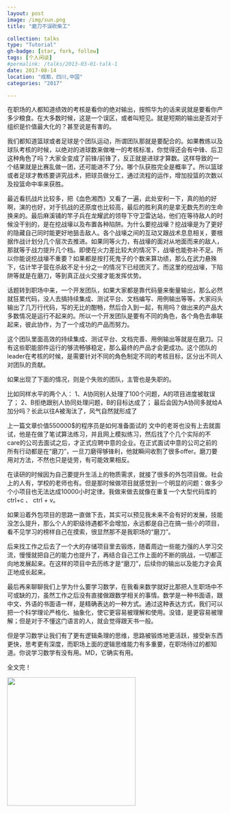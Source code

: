 ```yaml
---
layout: post
image: /img/sun.png
title: "磨刀不误砍柴工"

collection: talks
type: "Tutorial"
gh-badge: [star, fork, follow]
tags: [个人闲谈]
#permalink: /talks/2013-03-01-talk-1
date: 2017-08-14
location: "成都，四川,中国"
categories: "2017"

---
```


在职场的人都知道绩效的考核是看你的绝对输出，按照华为的话来说就是要看你产多少粮食。在大多数时候，这是一个误区，或者叫短见。就是短期的输出是否对于组织是价值最大化的？甚至说是有害的。

我们都知道篮球或者足球是个团队运动，所谓团队那就是要配合的。如果教练以及球队考核的时候，以绝对的进球数来做唯一的考核标准，你觉得还会有中锋、后卫这种角色了吗？大家全变成了前锋/前锋了，反正就是进球才算数。这样导致的一个结果就是比赛乱做一团，还可能进不了分。哪个队获胜完全是概率了。所以篮球或者足球才教练要讲究战术，把球员做分工，通过流程的运作，增加投篮的次数以及投篮命中率来获胜。

最近看抗战片比较多，把《血色湘西》又看了一遍，此处安利一下，真的拍的好啊，演的也好，对于抗战的还原度也比较高，最后的胜利真的是拿无数先烈的生命换来的。最后麻溪铺的竿子兵在龙耀武的领导下守卫雷达站，他们在等待敌人的时候没干别的，是在挖战壕以及布置各种陷阱。为什么要挖战壕？挖战壕是为了更好的隐藏自己同时能更好地狙击敌人。各个战壕之间的互动又跟战术息息相关，要根据作战计划分几个层次去推进。如果同等火力，有战壕的面对从地面而来的敌人，那就等于战力提升几个档。即使在火力差比较大的情况下，战壕也能弥补不足。所以你能说挖战壕不重要？如果都是按打死鬼子的个数来算功绩，那么在武力悬殊下，估计竿子营在杀敌不足十分之一的情况下已经团灭了。而这里的挖战壕，下陷阱等就是在磨刀，等到真正战火交接才能发挥优势。

话题转到职场中来，一个开发团队，如果大家都是靠代码量来衡量输出，那么必然就狂累代码，没人去搞持续集成、测试平台、文档编写、用例输出等等。大家闷头输出了几万行代码，写的无比的酣畅，然后合入到一起，有用吗？做出来的产品大多数情况是运行不起来的。所以一个开发团队是要有不同的角色，各个角色去串联起来，彼此协作，为了一个成功的产品而努力。

这个团队里面高效的持续集成、测试平台、文档完善、用例输出等就是在磨刀。只有这些职能部件运行的够流畅够稳定，那么最终的产品才会更成功。这个团队的leader在考核的时候，是需要针对不同的角色制定不同的考核目标，区分出不同人对团队的贡献。

如果出现了下面的情况，则是个失败的团队，主管也是失职的。

比如同样水平的两个人：
1、A协同别人处理了100个问题，A的项目进度被耽误了；
2、B拒绝跟别人协同处理问题，B的目标达成了；
最后会因为A协同多就给A加分吗？长此以往A被淘汰了，风气自然就形成了


上一篇文章‍价值550000$的程序员是如何准备面试的 文中的老哥也没有上去就面试，他是在做了笔试算法练习，并且网上模拟练习，然后找了个几个实际的不care的公司去面试之后，才正式应聘中意的企业。在正式面试中意的公司之前的所有行动都是在“磨刀”，一旦刀磨得够锋利，他就瞬间收割了很多offer。磨刀要用对方法，不然也只是徒劳，有可能效果相反。

在读研的时候因为自己要提升生活上的物质需求，就接了很多的外包项目做。社会上的人有，学校的老师也有。但是那时候做项目就感觉到一个明显的问题：做多少个小项目也无法达成10000小时定律。我做来做去就像在重复一个大型代码库的ctrl+c 、 ctrl + v。

如果沿着外包项目的思路一直做下去，其实可以预见我未来不会有好的发展，技能没怎么提升，那么个人的职级待遇都不会增加，永远都是自己在搞一些小的项目，看不见学习的榜样自己在摸索，很显然那不是我职场的“磨刀”。

后来找工作之后去了一个大的存储项目里去锻炼，随着周边一些能力强的人学习交流，慢慢就把自己的能力也提升了，再结合自己工作上面的不断的挑战，一切都正向地发展起来。在这样的项目中去历练才是“磨刀”，后续你的输出以及能力才会真正地成长起来。

最后再来聊聊我们上学为什么要学习数学，在我看来数学就好比那把人生职场中不可或缺的刀，虽然工作之后没有直接做跟数学相关的事情。数学是一种书面语，跟中文、外语的书面语一样，是精确表达的一种方式。通过这种表达方式，我们可以把一个科学理论严格化、抽象化，使它更容易被理解和使用。没错，是更容易被理解；但是对于不懂这门语言的人，就会觉得跟天书一般。

但是学习数学让我们有了更有逻辑条理的思维，思路被锻炼地更活跃，接受新东西更快，思考更有深度，而职场上面的逻辑思维能力有多重要，在职场待过的都知道。你说学习数学有没有用。MD，它确实有用。

全文完！<br>

<img src="https://chaoxiyan1225.github.io/img/gexing/经幡.jpg" align="center" height="300" width="300">

